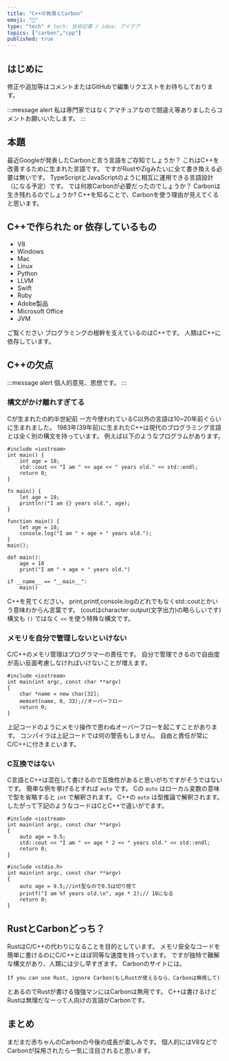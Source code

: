 ```yaml
---
title: "C++の負債とCarbon"
emoji: "🔖"
type: "tech" # tech: 技術記事 / idea: アイデア
topics: ["carbon","cpp"]
published: true
---
```


## はじめに

修正や追加等はコメントまたはGitHubで編集リクエストをお待ちしております。

:::message alert
私は専門家ではなくアマチュアなので間違え等ありましたらコメントお願いいたします。
:::

## 本題

最近Googleが発表したCarbonと言う言語をご存知でしょうか？
これはC++を改善するために生まれた言語です。
ですがRustやZigみたいに全て書き換える必要は無いです。
TypeScriptとJavaScriptのように相互に運用できる言語設計（になる予定）です。
では何故Carbonが必要だったのでしょうか？
Carbonは生き残れるのでしょうか?
C++を知ることで、Carbonを使う理由が見えてくると思います。

## C++で作られた or 依存しているもの

- V8
- Windows
- Mac
- Linux
- Python
- LLVM
- Swift
- Ruby
- Adobe製品
- Microsoft Office
- JVM

ご覧ください
プログラミングの根幹を支えているのはC++です。
人類はC++に依存しています。

## C++の欠点

:::message alert
個人的意見、思想です。
:::

### 構文がかけ離れすぎてる

Cが生まれたの約半世紀前
一方今使われているC以外の言語は10~20年前ぐらいに生まれました。
1983年(39年前)に生まれたC++は現代のプログラミング言語とは全く別の構文を持っています。
例えば以下のようなプログラムがあります。

```cpp:C++
#include <iostream>
int main() {
    int age = 18;
    std::cout << "I am " << age << " years old." << std::endl;
    return 0;
}
```

```rust:Rust
fn main() {
    let age = 18;
    println!("I am {} years old.", age);
}
```

```javascript:JavaScript
function main() {
    let age = 18;
    console.log("I am " + age + " years old.");
}
main();
```

```python:Python
def main():
    age = 18
    print("I am " + age + " years old.")

if __name__ == "__main__":
    main()
```

C++を見てください。
print,printf,console.logのどれでもなくstd::coutとかいう意味わからん言葉です。
(coutはcharacter output(文字出力)の略らしいです)
構文も `()` ではなく `<<` を使う特殊な構文です。

### メモリを自分で管理しないといけない

C/C++のメモリ管理はプログラマーの責任です。
自分で管理できるので自由度が高い反面考慮しなければいけないことが増えます。

```cpp:C++
#include <iostream>
int main(int argc, const char **argv)
{
    char *name = new char[32];
    memset(name, 0, 33);//オーバーフロー
    return 0;
}
```

上記コードのようにメモリ操作で思わぬオーバーフローを起こすことがあります。
コンパイラは上記コードでは何の警告もしません。
自由と責任が常にC/C++に付きまといます。

### C互換ではない

C言語とC++は混在して書けるので互換性があると思いがちですがそうではないです。
簡単な例を挙げるとすれば `auto` です。
Cの `auto` はローカル変数の意味で型を省略すると `int` で解釈されます。
C++の `auto` は型推論で解釈されます。
したがって下記のようなコードはCとC++で違いがでます。

```cpp:C++
#include <iostream>
int main(int argc, const char **argv)
{
    auto age = 9.5;
    std::cout << "I am " << age * 2 << " years old." << std::endl;
    return 0;
}
```

```c:C
#include <stdio.h>
int main(int argc, const char **argv)
{
    auto age = 9.5;//int型なので0.5は切り捨て
    printf("I am %f years old.\n", age * 2);// 18になる
    return 0;
}
```

## RustとCarbonどっち？

RustはC/C++の代わりになることを目的としています。
メモリ安全なコードを簡単に書けるのにC/C++とほぼ同等な速度を持っています。
ですが独特で難解な構文があり、人類には少し早すぎます。
Carbonのサイトには。

```text
If you can use Rust, ignore Carbon(もしRustが使えるなら、Carbonは無視して)
```

とあるのでRustが書ける強強マンにはCarbonは無用です。
C++は書けるけどRustは無理だなーって人向けの言語がCarbonです。

## まとめ

まだまだ赤ちゃんのCarbonの今後の成長が楽しみです。
個人的にはV8などでCarbonが採用されたら一気に注目されると思います。
